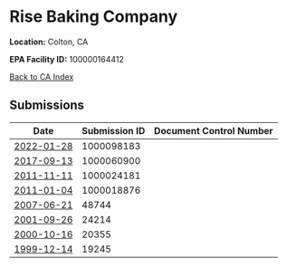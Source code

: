 # Rise Baking Company

**Location:** Colton, CA

**EPA Facility ID:** 100000164412

[Back to CA Index](../../index.md)

## Submissions

| Date | Submission ID | Document Control Number |
|------|--------------|-------------------------|
| [2022-01-28](submissions/1000098183.md) | 1000098183 |  |
| [2017-09-13](submissions/1000060900.md) | 1000060900 |  |
| [2011-11-11](submissions/1000024181.md) | 1000024181 |  |
| [2011-01-04](submissions/1000018876.md) | 1000018876 |  |
| [2007-06-21](submissions/48744.md) | 48744 |  |
| [2001-09-26](submissions/24214.md) | 24214 |  |
| [2000-10-16](submissions/20355.md) | 20355 |  |
| [1999-12-14](submissions/19245.md) | 19245 |  |
